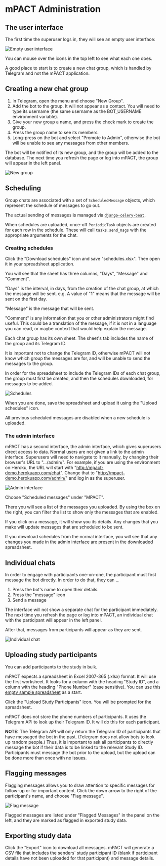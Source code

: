 mPACT Administration
====================

## The user interface

The first time the superuser logs in, they will see an empty user
interface:

![Empty user interface](img/01_first_time_login.png "Empty user interface")

You can mouse over the icons in the top left to see what each one does.

A good place to start is to create a new chat group, which is handled by Telegram and not the mPACT application.


## Creating a new chat group

1. In Telegram, open the menu and choose "New Group".
1. Add the bot to the group. It will not appear as a contact. You will
   need to type its username (the same username as the BOT_USERNAME
   environment variable).
1. Give your new group a name, and press the check mark to create the
   group.
1. Press the group name to see its members.
1. Long-press on the bot and select "Promote to Admin", otherwise the
   bot will be unable to see any messages from other members.

The bot will be notified of its new group, and the group will be added
to the database. The next time you refresh the page or log into mPACT,
the group will appear in the left panel.

![New group](img/02_new_group.png "New group")


## Scheduling

Group chats are associated with a set of `ScheduledMessage` objects,
which represent the schedule of messages to go out.

The actual sending of messages is managed via
[`django-celery-beat`](https://django-celery-beat.readthedocs.io/en/latest/).

When schedules are uploaded, once-off `PeriodicTask` objects are created
for each row in the schedule. These will call `tasks.send_msgs` with the
appropriate arguments for the chat.


### Creating schedules

Click the "Download schedules" icon and save "schedules.xlsx". Then open
it in your spreadsheet application.

You will see that the sheet has three columns, "Days", "Message" and
"Comment".

"Days" is the interval, in days, from the creation of the chat group, at
which the message will be sent. e.g. A value of "1" means that the
message will be sent on the first day.

"Message" is the message that will be sent.

"Comment" is any information that you or other administrators might find
useful. This could be a translation of the message, if it is not in a
language you can read, or maybe context that would help explain the
message.

Each chat group has its own sheet. The sheet's tab includes the
name of the group and its Telegram ID.

It is important not to change the Telegram ID, otherwise mPACT will not
know which group the messages are for, and will be unable to send the
messages to the group.

In order for the spreadsheet to include the Telegram IDs of each chat
group, the group must first be created, and then the schedules
downloaded, for messages to be added.

![Schedules](img/03_schedules.png "Schedules")

When you are done, save the spreadsheet and upload it using the "Upload
schedules" icon.

All previous scheduled messages are disabled when a new schedule is
uploaded.


### The admin interface

mPACT has a second interface, the admin interface, which gives
superusers direct access to data. Normal users are not given a link to
the admin interface. Superusers will need to navigate to it manually, by
changing their browser's URL to ".../admin/". For example, if you are
using the environment on Heroku, the URL will start with
"http://mpact-demo.herokuapp.com/chat". Change that to
"http://mpact-demo.herokuapp.com/admin/" and log in as the superuser.

![Admin interface](img/04_admin_interface.png "Admin interface")

Choose "Scheduled messages" under "MPACT".

There you will see a list of the messages you uploaded. By using the box
on the right, you can filter the list to show only the messages that are
enabled.

If you click on a message, it will show you its details. Any changes
that you make will update messages that are scheduled to be sent.

If you download schedules from the normal interface, you will see that
any changes you made in the admin interface are present in the
downloaded spreadsheet.


## Individual chats

In order to engage with participants one-on-one, the participant must
first message the bot directly. In order to do that, they can ...

1. Press the bot's name to open their details
1. Press the "message" icon
1. Send a message

The interface will not show a separate chat for the participant
immediately. The next time you refresh the page or log into mPACT,
an individual chat with the participant will appear in the left panel.

After that, messages from participants will appear as they are sent.

![Individual chat](img/05_individual_chat.png "Individual chat")


## Uploading study participants

You can add participants to the study in bulk.

mPACT expects a spreadsheet in Excel 2007-365 (.xlsx) format. It will
use the first worksheet. It looks for a column with the heading "Study
ID", and a column with the heading "Phone Number" (case sensitive). You
can use this [empty sample spreadsheet][1] as a start.

Click the "Upload Study Participants" icon. You will be prompted for the
spreadsheet.

mPACT does not store the phone numbers of participants. It uses the
Telegram API to look up their Telegram ID. It will do this for each
participant.

**NOTE:** The Telegram API will only return the Telegram ID of
participants that have messaged the bot in the past. (Telegram does not
allow bots to look up random people.) Thus, it is important to ask all participants
to directly message the bot if their data is to be linked to the relevant Study ID.
Participants must message the bot prior to the upload, but the upload can be done
more than once with no issues.


## Flagging messages

Flagging messages allows you to draw attention to specific messages for
follow-up or for important content. Click the down arrow to the right of
the participant's name, and choose "Flag message".

![Flag message](img/06_flag_message.png "Flag message")

Flagged messages are listed under "Flagged Messages" in the panel on the
left, and they are marked as flagged in exported study data.


## Exporting study data

Click the "Export" icon to download all messages. mPACT will generate a
CSV file that includes the senders' study participant ID (blank if
participant details have not been uploaded for that participant) 
and message details.


  [1]: sample/study_participants.xlsx
